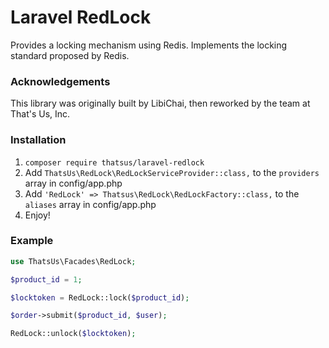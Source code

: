 # Laravel RedLock

Provides a locking mechanism using Redis. Implements the locking standard proposed by Redis.

### Acknowledgements

This library was originally built by LibiChai, then reworked by the team at That's Us, Inc.

### Installation

1. `composer require thatsus/laravel-redlock`
2. Add `ThatsUs\RedLock\RedLockServiceProvider::class,` to the `providers` array in config/app.php
3. Add `'RedLock' => Thatsus\RedLock\RedLockFactory::class,` to the `aliases` array in config/app.php
4. Enjoy!


### Example

 ```php 
 use ThatsUs\Facades\RedLock;

 $product_id = 1;

 $locktoken = RedLock::lock($product_id);

 $order->submit($product_id, $user); 

 RedLock::unlock($locktoken); 
 ```
